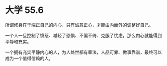 # 大学 55.6

所谓修身在于端正自己的内心，只有诚意正心，才能由内而外的调整好自己。

一个人一旦控制了愤怒、减轻了恐惧、不偏不倚、克服了忧虑，那么内心就能得到平静和充实。

一个拥有充实平静内心的人，为人处世都有章法，人品可靠、做事靠谱，最终可以成为一个值得信赖的人。
